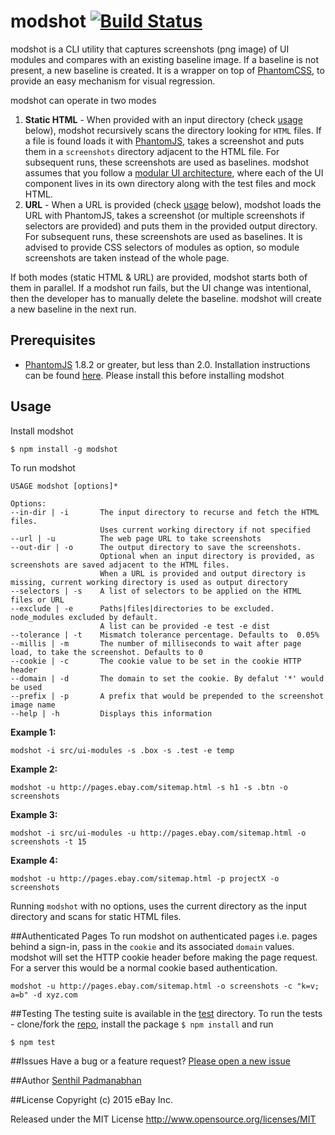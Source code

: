 # modshot [![Build Status](https://travis-ci.org/eBay/modshot.svg)](https://travis-ci.org/eBay/modshot)
modshot is a CLI utility that captures screenshots (png image) of UI modules and compares with an existing baseline image. If a baseline is not present, a new baseline is created. It is a wrapper on top of [PhantomCSS](https://github.com/Huddle/PhantomCSS), to provide an easy mechanism for visual regression. 

modshot can operate in two modes

1. **Static HTML** - When provided with an input directory (check [usage](#usage) below), modshot recursively scans the directory looking for `HTML` files. If a file is found loads it with [PhantomJS](http://phantomjs.org/), takes a screenshot and puts them in a `screenshots` directory adjacent to the HTML file. For subsequent runs, these screenshots are used as baselines. modshot assumes that you follow a [modular UI architecture](http://www.ebaytechblog.com/2014/10/02/dont-build-pages-build-modules/), where each of the UI component lives in its own directory along with the test files and mock HTML. 
2. **URL** - When a URL is provided (check [usage](#usage) below), modshot loads the URL with PhantomJS, takes a screenshot (or multiple screenshots if selectors are provided) and puts them in the provided output directory. For subsequent runs, these screenshots are used as baselines. It is advised to provide CSS selectors of modules as option, so module screenshots are taken instead of the whole page.

If both modes (static HTML & URL) are provided, modshot starts both of them in parallel. If a modshot run fails, but the UI change was intentional, then the developer has to manually delete the baseline. modshot will create a new baseline in the next run.

## Prerequisites
* [PhantomJS](http://phantomjs.org/) 1.8.2 or greater, but less than 2.0. Installation instructions can be found [here](http://phantomjs.org/download.html). Please install this before installing modshot
 
## Usage
Install modshot
```
$ npm install -g modshot
```
To run modshot
```
USAGE modshot [options]*

Options:
--in-dir | -i       The input directory to recurse and fetch the HTML files. 
                    Uses current working directory if not specified
--url | -u          The web page URL to take screenshots
--out-dir | -o      The output directory to save the screenshots. 
                    Optional when an input directory is provided, as screenshots are saved adjacent to the HTML files.
                    When a URL is provided and output directory is missing, current working directory is used as output directory
--selectors | -s    A list of selectors to be applied on the HTML files or URL
--exclude | -e      Paths|files|directories to be excluded. node_modules excluded by default.
                    A list can be provided -e test -e dist
--tolerance | -t    Mismatch tolerance percentage. Defaults to  0.05%
--millis | -m       The number of milliseconds to wait after page load, to take the screenshot. Defaults to 0
--cookie | -c       The cookie value to be set in the cookie HTTP header
--domain | -d       The domain to set the cookie. By defalut '*' would be used
--prefix | -p       A prefix that would be prepended to the screenshot image name
--help | -h         Displays this information
```
**Example 1:**
```
modshot -i src/ui-modules -s .box -s .test -e temp
```
**Example 2:**
```
modshot -u http://pages.ebay.com/sitemap.html -s h1 -s .btn -o screenshots
```
**Example 3:**
```
modshot -i src/ui-modules -u http://pages.ebay.com/sitemap.html -o screenshots -t 15
```
**Example 4:**
```
modshot -u http://pages.ebay.com/sitemap.html -p projectX -o screenshots
```
Running `modshot` with no options, uses the current directory as the input directory and scans for static HTML files.

##Authenticated Pages
To run modshot on authenticated pages i.e. pages behind a sign-in, pass in the `cookie` and its associated `domain` values. modshot will set the HTTP cookie header before making the page request. For a server this would be a normal cookie based authentication.
```
modshot -u http://pages.ebay.com/sitemap.html -o screenshots -c "k=v; a=b" -d xyz.com
```

##Testing
The testing suite is available in the [test](https://github.com/eBay/modshot/tree/master/test) directory. To run the tests - clone/fork the [repo](https://github.com/eBay/modshot), 
install the package `$ npm install` and run
```
$ npm test
```

##Issues
Have a bug or a feature request? [Please open a new issue](https://github.com/eBay/modshot/issues)

##Author
[Senthil Padmanabhan](http://senthilp.com/)

##License 
Copyright (c) 2015 eBay Inc.

Released under the MIT License
http://www.opensource.org/licenses/MIT
